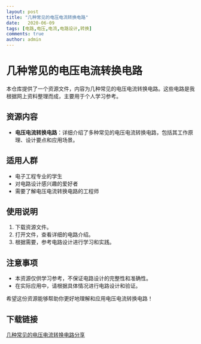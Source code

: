 ```yaml
---
layout: post
title: "几种常见的电压电流转换电路"
date:   2020-06-09
tags: [电路,电压,电流,电路设计,转换]
comments: true
author: admin
---
```

# 几种常见的电压电流转换电路

本仓库提供了一个资源文件，内容为几种常见的电压电流转换电路。这些电路是我根据网上资料整理而成，主要用于个人学习参考。

## 资源内容

- **电压电流转换电路**：详细介绍了多种常见的电压电流转换电路，包括其工作原理、设计要点和应用场景。

## 适用人群

- 电子工程专业的学生
- 对电路设计感兴趣的爱好者
- 需要了解电压电流转换电路的工程师

## 使用说明

1. 下载资源文件。
2. 打开文件，查看详细的电路介绍。
3. 根据需要，参考电路设计进行学习和实践。

## 注意事项

- 本资源仅供学习参考，不保证电路设计的完整性和准确性。
- 在实际应用中，请根据具体情况进行电路设计和验证。

希望这份资源能够帮助你更好地理解和应用电压电流转换电路！

## 下载链接

[几种常见的电压电流转换电路分享](https://pan.quark.cn/s/d1d0af19f9d9)